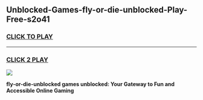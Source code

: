 
## Unblocked-Games-fly-or-die-unblocked-Play-Free-s2o41
<h3>
<a href="https://premium76.site?title=fly-or-die-unblocked&ref=09A">CLICK TO PLAY</a></h3>
<hr>

<h3>
<a href="https://premium76.site?title=fly-or-die-unblocked&ref=09A">CLICK 2 PLAY</a>
  
</h3>

<a href="https://premium76.site?title=fly-or-die-unblocked&ref=09A"><img src="https://clearcache.store/games.png"></a>


**fly-or-die-unblocked games unblocked: Your Gateway to Fun and Accessible Online Gaming**
